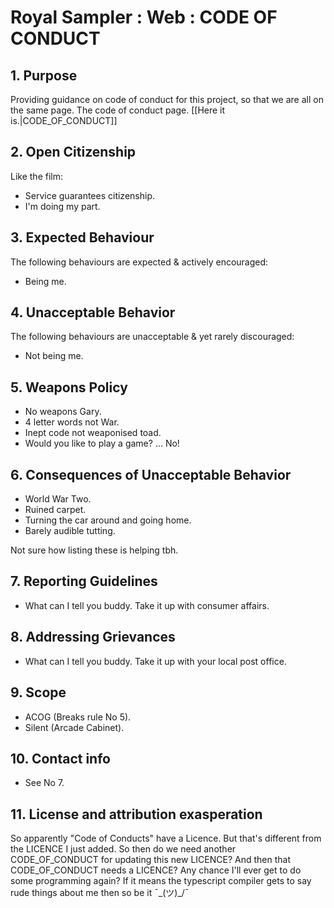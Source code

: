 # Royal Sampler : Web : CODE OF CONDUCT

## 1. Purpose

Providing guidance on code of conduct for this project, so that we are all on the same page. The code of conduct page. [[Here it is.|CODE_OF_CONDUCT]]

## 2. Open Citizenship

Like the film:
- Service guarantees citizenship.
- I'm doing my part.

## 3. Expected Behaviour

The following behaviours are expected & actively encouraged:
- Being me.

## 4. Unacceptable Behavior

The following behaviours are unacceptable & yet rarely discouraged:
- Not being me.

## 5. Weapons Policy

- No weapons Gary.
- 4 letter words not War.
- Inept code not weaponised toad.
- Would you like to play a game? ... No!

## 6. Consequences of Unacceptable Behavior

- World War Two.
- Ruined carpet.
- Turning the car around and going home.
- Barely audible tutting.

Not sure how listing these is helping tbh.

## 7. Reporting Guidelines

- What can I tell you buddy. Take it up with consumer affairs.

## 8. Addressing Grievances

- What can I tell you buddy. Take it up with your local post office.

## 9. Scope

- ACOG (Breaks rule No 5).
- Silent (Arcade Cabinet).

## 10. Contact info

- See No 7.

## 11. License and attribution exasperation

So apparently "Code of Conducts" have a Licence. But that's different from the LICENCE I just added. So then do we need another CODE_OF_CONDUCT for updating this new LICENCE? And then that CODE_OF_CONDUCT needs a LICENCE? Any chance I'll ever get to do some programming again? If it means the typescript compiler gets to say rude things about me then so be it ¯\_(ツ)_/¯
